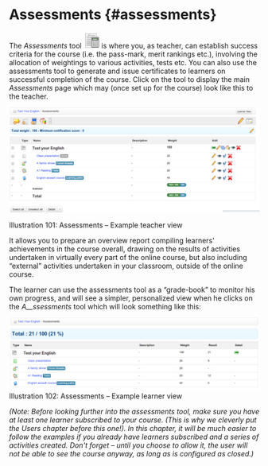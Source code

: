 # Assessments {#assessments}

The _Assessments_ tool ![](../assets/graphics181.png) is where you, as teacher, can establish success criteria for the course (i.e. the pass-mark, merit rankings etc.), involving the allocation of weightings to various activities, tests etc. You can also use the assessments tool to generate and issue certificates to learners on successful completion of the course. Click on the tool to display the main _Assessments_ page which may (once set up for the course) look like this to the teacher.

![](../assets/graphics190.png)

Illustration 101: Assessments – Example teacher view

It allows you to prepare an overview report compiling learners&#039; achievements in the course overall, drawing on the results of activities undertaken in virtually every part of the online course, but also including “external” activities undertaken in your classroom, outside of the online course.

The learner can use the assessments tool as a “grade-book” to monitor his own progress, and will see a simpler, personalized view when he clicks on the _A__ssessments_ tool which will look something like this:

![](../assets/graphics192.png)Illustration 102: Assessments – Example learner view

_(Note: Before looking further into the assessments tool, make sure you have at least one learner subscribed to your course. (This is why we cleverly put the_ _Users_ _chapter before this one!). In this chapter, it will be much easier to follow the examples if you already have learners subscribed and a series of activities created. Don&#039;t forget – until you choose to allow it, the user will not be able to see the course anyway, as long as is configured as closed.)_